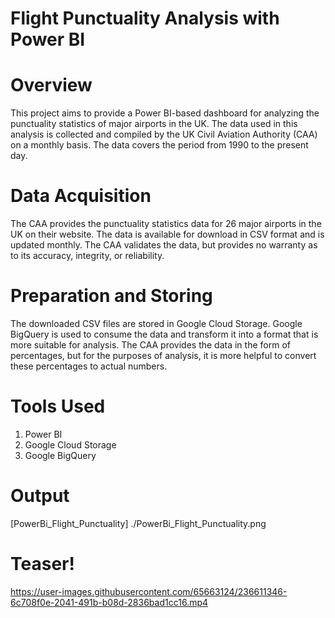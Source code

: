 # Flight Punctuality Analysis with Power BI

# Overview

This project aims to provide a Power BI-based dashboard for analyzing the punctuality statistics of major airports in the UK. The data used in this analysis is collected and compiled by the UK Civil Aviation Authority (CAA) on a monthly basis. The data covers the period from 1990 to the present day.

# Data Acquisition

The CAA provides the punctuality statistics data for 26 major airports in the UK on their website. The data is available for download in CSV format and is updated monthly. The CAA validates the data, but provides no warranty as to its accuracy, integrity, or reliability.

# Preparation and Storing

The downloaded CSV files are stored in Google Cloud Storage. Google BigQuery is used to consume the data and transform it into a format that is more suitable for analysis. The CAA provides the data in the form of percentages, but for the purposes of analysis, it is more helpful to convert these percentages to actual numbers.

# Tools Used
  1) Power BI
  2) Google Cloud Storage
  3) Google BigQuery

# Output 

[PowerBi_Flight_Punctuality] ./PowerBi_Flight_Punctuality.png

# Teaser!

https://user-images.githubusercontent.com/65663124/236611346-6c708f0e-2041-491b-b08d-2836bad1cc16.mp4

